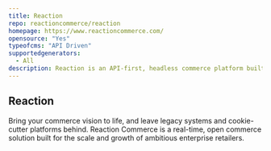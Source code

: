```yaml
---
title: Reaction
repo: reactioncommerce/reaction
homepage: https://www.reactioncommerce.com/
opensource: "Yes"
typeofcms: "API Driven"
supportedgenerators:
  - All
description: Reaction is an API-first, headless commerce platform built using Node.js, React, GraphQL
---
```

## Reaction
Bring your commerce vision to life, and leave legacy systems and cookie-cutter platforms behind. Reaction Commerce is a real-time, open commerce solution built for the scale and growth of ambitious enterprise retailers.
